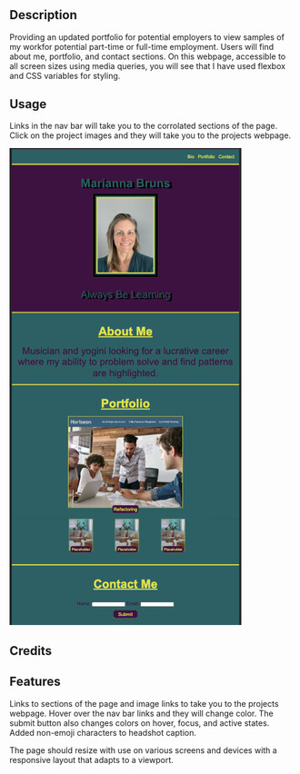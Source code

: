 # <My Portfolio>

## Description

Providing an updated portfolio for potential employers to view samples of my workfor potential part-time or full-time employment.  Users will find about me, portfolio, and contact sections.  On this webpage, accessible to all screen sizes using media queries, you will see that I have used flexbox and CSS variables for styling.

## Usage

Links in the nav bar will take you to the corrolated sections of the page.  Click on the project images and they will take you to the projects webpage.


 ![alt text](./assets/images/My-Portfolio%20Screenshot.png)   

## Credits

## Features

Links to sections of the page and image links to take you to the projects webpage.  Hover over the nav bar links and they will change color.  The submit button also changes colors on hover, focus, and active states.  Added non-emoji characters to headshot caption.


The page should resize with use on various screens and devices with a responsive layout that adapts to a viewport.
